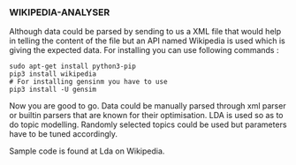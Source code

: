 ### WIKIPEDIA-ANALYSER

Although data could be parsed by sending to us a XML file that would help in telling the content of the file but an API named Wikipedia is used which is giving the expected data.
For installing you can use following commands :


```
sudo apt-get install python3-pip
pip3 install wikipedia
# For installing gensinm you have to use
pip3 install -U gensim
``` 
Now you are good to go. Data could be manually parsed through xml parser or builtin parsers that are known for their optimisation.
LDA is used so as to do topic modelling. Randomly selected topics could be used but parameters have to be tuned accordingly.


Sample code is found at Lda on Wikipedia.
